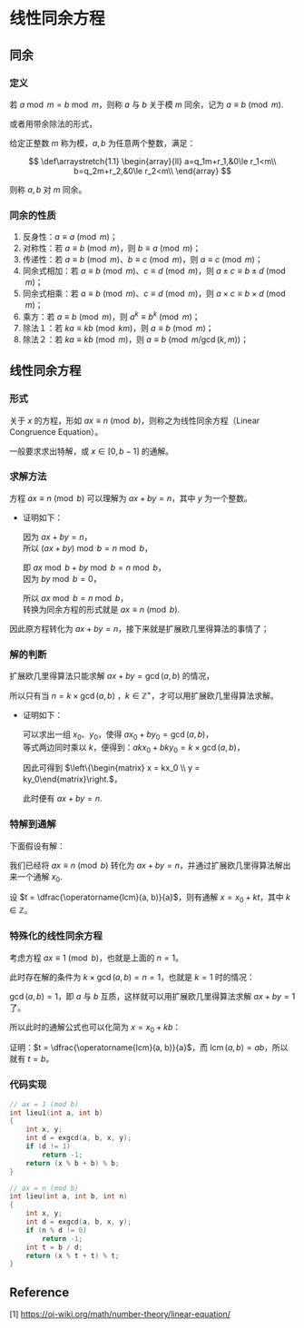 # 线性同余方程

## 同余

### 定义

若 $a \bmod m = b \bmod m$，则称 $a$ 与 $b$ 关于模 $m$ 同余，记为 $a \equiv b \pmod m$.

或者用带余除法的形式，

给定正整数 $m$ 称为模，$a,b$ 为任意两个整数，满足：

$$
\def\arraystretch{1.1}
\begin{array}{ll}
a=q_1m+r_1,&0\le r_1<m\\
b=q_2m+r_2,&0\le r_2<m\\
\end{array}
$$

则称 $a,b$ 对 $m$ 同余。

### 同余的性质

1. 反身性：$a \equiv a \pmod m$；
2. 对称性：若 $a \equiv b \pmod m$，则 $b \equiv a \pmod m$；
3. 传递性：若 $a \equiv b \pmod m$、$b \equiv c \pmod m$，则 $a \equiv c \pmod m$；
4. 同余式相加：若 $a \equiv b \pmod m$、$c \equiv d \pmod m$，则 $a \pm c \equiv b \pm d \pmod m$；
5. 同余式相乘：若 $a \equiv b \pmod m$、$c \equiv d \pmod m$，则 $a \times c \equiv b \times d \pmod m$；
6. 乘方：若 $a \equiv b \pmod m$，则 $a^k \equiv b^k \pmod m$；
7. 除法１：若 $ka \equiv kb \pmod{km}$，则 $a \equiv b \pmod m$；
8. 除法２：若 $ka \equiv kb \pmod m$，则 $a \equiv b \pmod{m / \gcd(k, m)}$；

## 线性同余方程

### 形式

关于 $x$ 的方程，形如 $ax \equiv n \pmod b$，则称之为线性同余方程（Linear Congruence Equation）。

一般要求求出特解，或 $x \in [0, b - 1]$ 的通解。

### 求解方法

方程 $ax \equiv n \pmod b$ 可以理解为 $ax + by = n$，其中 $y$ 为一个整数。

* 证明如下：

	因为 $ax + by = n$，  
	所以 $(ax + by) \bmod b = n \bmod b$，

	即 $ax \bmod b + by \bmod b = n \bmod b$，  
	因为 $by \bmod b = 0$，

	所以 $ax \bmod b = n \bmod b$，  
	转换为同余方程的形式就是 $ax \equiv n \pmod b$.

因此原方程转化为 $ax + by = n$，接下来就是扩展欧几里得算法的事情了；

### 解的判断

扩展欧几里得算法只能求解 $ax + by = \gcd(a, b)$ 的情况，

所以只有当 $n = k \times \gcd(a, b)$ ，$k \in \mathbb{Z}^+$，才可以用扩展欧几里得算法求解。

* 证明如下：

	可以求出一组 $x_0$、$y_0$，使得 $ax_0 + by_0 = \gcd(a, b)$，  
	等式两边同时乘以 $k$，便得到：$akx_0 + bky_0 = k \times \gcd(a, b)$，

	因此可得到 $\left\{\begin{matrix}  x = kx_0 \\  y = ky_0\end{matrix}\right.$，

	此时便有 $ax + by = n$.

### 特解到通解

下面假设有解：

我们已经将 $ax \equiv n \pmod b$ 转化为 $ax + by = n$，并通过扩展欧几里得算法解出来一个通解 $x_0$.

设 $t = \dfrac{\operatorname{lcm}(a, b)}{a}$，则有通解 $x = x_0 + kt$，其中 $k \in \mathbb{Z}$。

### 特殊化的线性同余方程

考虑方程 $ax \equiv 1 \pmod b$，也就是上面的 $n = 1$。

此时存在解的条件为 $k \times \gcd(a, b) = n = 1$，也就是 $k = 1$ 时的情况：

$\gcd(a, b) = 1$，即 $a$ 与 $b$ 互质，这样就可以用扩展欧几里得算法求解 $ax + by = 1$ 了。

所以此时的通解公式也可以化简为 $x = x_0 + kb$：

证明：$t = \dfrac{\operatorname{lcm}(a, b)}{a}$，而 $\operatorname{lcm}(a, b) = ab$，所以就有 $t = b$。

### 代码实现

```cpp
// ax = 1 (mod b)
int lieu1(int a, int b)
{
    int x, y;
    int d = exgcd(a, b, x, y);
    if (d != 1)
        return -1;
    return (x % b + b) % b;
}
```

```cpp
// ax = n (mod b)
int lieu(int a, int b, int n)
{
    int x, y;
    int d = exgcd(a, b, x, y);
    if (n % d != 0)
        return -1;
    int t = b / d;
    return (x % t + t) % t;
}
```

## Reference

[1] <https://oi-wiki.org/math/number-theory/linear-equation/>
